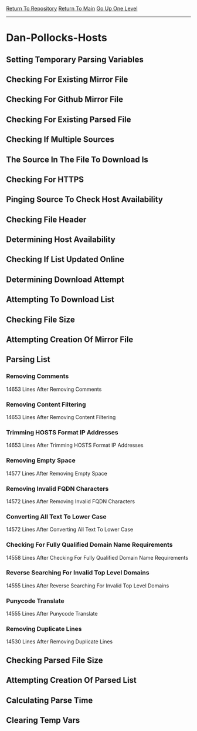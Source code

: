 [Return To Repository](https://github.com/bast69/piholeparser/)
[Return To Main](https://github.com/bast69/piholeparser/blob/master/RecentRunLogs/Mainlog.md)
[Go Up One Level](https://github.com/bast69/piholeparser/blob/master/RecentRunLogs/TopLevelScripts/30-Processing-External-Blacklists.md)
____________________________________
# Dan-Pollocks-Hosts
## Setting Temporary Parsing Variables
## Checking For Existing Mirror File
## Checking For Github Mirror File
## Checking For Existing Parsed File
## Checking If Multiple Sources
## The Source In The File To Download Is
## Checking For HTTPS
## Pinging Source To Check Host Availability
## Checking File Header
## Determining Host Availability
## Checking If List Updated Online
## Determining Download Attempt
## Attempting To Download List
## Checking File Size
## Attempting Creation Of Mirror File
## Parsing List
### Removing Comments
14653 Lines After Removing Comments
### Removing Content Filtering
14653 Lines After Removing Content Filtering
### Trimming HOSTS Format IP Addresses
14653 Lines After Trimming HOSTS Format IP Addresses
### Removing Empty Space
14577 Lines After Removing Empty Space
### Removing Invalid FQDN Characters
14572 Lines After Removing Invalid FQDN Characters
### Converting All Text To Lower Case
14572 Lines After Converting All Text To Lower Case
### Checking For Fully Qualified Domain Name Requirements
14558 Lines After Checking For Fully Qualified Domain Name Requirements
### Reverse Searching For Invalid Top Level Domains
14555 Lines After Reverse Searching For Invalid Top Level Domains
### Punycode Translate
14555 Lines After Punycode Translate
### Removing Duplicate Lines
14530 Lines After Removing Duplicate Lines
## Checking Parsed File Size
## Attempting Creation Of Parsed List
## Calculating Parse Time
## Clearing Temp Vars
